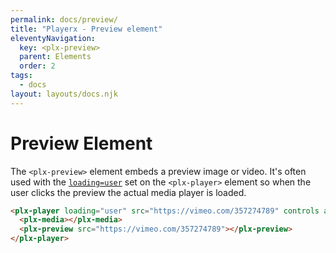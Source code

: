 ```yaml
---
permalink: docs/preview/
title: "Playerx - Preview element"
eleventyNavigation:
  key: <plx-preview>
  parent: Elements
  order: 2
tags:
  - docs
layout: layouts/docs.njk
---
```


# Preview Element

The `<plx-preview>` element embeds a preview image or video. It's often used with the [`loading=user`](/docs/loading/) set on the `<plx-player>` element so when the user clicks the preview the actual media player is loaded.

<div class="w-4/5 relative bg-black">
  <plx-player loading="user" src="https://vimeo.com/357274789" controls autoplay>
    <plx-media></plx-media>
    <plx-preview src="https://vimeo.com/357274789" oembedurl="{{ site.apiUrl }}/oembed"></plx-preview>
  </plx-player>
</div>

```html
<plx-player loading="user" src="https://vimeo.com/357274789" controls autoplay>
  <plx-media></plx-media>
  <plx-preview src="https://vimeo.com/357274789"></plx-preview>
</plx-player>
```
